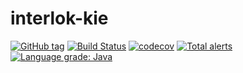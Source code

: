 # interlok-kie

[![GitHub tag](https://img.shields.io/github/tag/adaptris/interlok-kie.svg)](https://github.com/adaptris/interlok-kie/tags) [![Build Status](https://travis-ci.com/adaptris/interlok-kie.svg?branch=develop)](https://travis-ci.com/adaptris/interlok-kie)  [![codecov](https://codecov.io/gh/adaptris/interlok-kie/branch/develop/graph/badge.svg)](https://codecov.io/gh/adaptris/interlok-kie) [![Total alerts](https://img.shields.io/lgtm/alerts/g/adaptris/interlok-kie.svg?logo=lgtm&logoWidth=18)](https://lgtm.com/projects/g/adaptris/interlok-kie/alerts/) [![Language grade: Java](https://img.shields.io/lgtm/grade/java/g/adaptris/interlok-kie.svg?logo=lgtm&logoWidth=18)](https://lgtm.com/projects/g/adaptris/interlok-kie/context:java)
